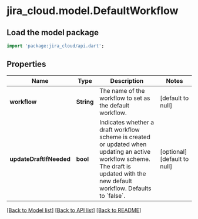 # jira_cloud.model.DefaultWorkflow

## Load the model package
```dart
import 'package:jira_cloud/api.dart';
```

## Properties
Name | Type | Description | Notes
------------ | ------------- | ------------- | -------------
**workflow** | **String** | The name of the workflow to set as the default workflow. | [default to null]
**updateDraftIfNeeded** | **bool** | Indicates whether a draft workflow scheme is created or updated when updating an active workflow scheme. The draft is updated with the new default workflow. Defaults to &#x60;false&#x60;. | [optional] [default to null]

[[Back to Model list]](../README.md#documentation-for-models) [[Back to API list]](../README.md#documentation-for-api-endpoints) [[Back to README]](../README.md)


